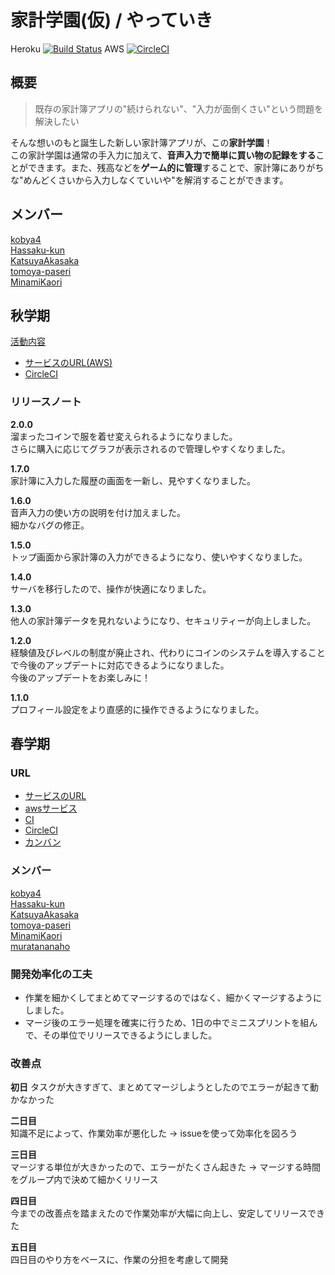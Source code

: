 # 家計学園(仮) / やっていき  
Heroku [![Build Status](https://travis-ci.org/enpitut2017/kakei_gakuen.svg?branch=master)](https://travis-ci.org/enpitut2017/kakei_gakuen)
AWS [![CircleCI](https://circleci.com/gh/enpitut2017/kakei_gakuen/tree/master.svg?style=svg)](https://circleci.com/gh/enpitut2017/kakei_gakuen/tree/master)

## 概要
> 既存の家計簿アプリの"続けられない"、"入力が面倒くさい"という問題を解決したい 

そんな想いのもと誕生した新しい家計簿アプリが、この**家計学園**！  
この家計学園は通常の手入力に加えて、**音声入力で簡単に買い物の記録をする**ことができます。また、残高などを**ゲーム的に管理**することで、家計簿にありがちな"めんどくさいから入力しなくていいや"を解消することができます。  

## メンバー
[kobya4](https://github.com/kobya4)  
[Hassaku-kun](https://github.com/Hassaku-kun)  
[KatsuyaAkasaka](https://github.com/KatsuyaAkasaka)  
[tomoya-paseri](https://github.com/tomoya-paseri)  
[MinamiKaori](https://github.com/MinamiKaori)

## 秋学期

[活動内容](https://docs.google.com/presentation/d/1phSu8RyCM7EW4UvbenHvB6Iw4dSVXNC7gjnAFmQxGgo/edit?usp=sharing)
* [サービスのURL(AWS)](https://kakeigakuen.xyz/)
* [CircleCI](https://circleci.com/gh/enpitut2017/kakei_gakuen/)

### リリースノート
**2.0.0**  
溜まったコインで服を着せ変えられるようになりました。  
さらに購入に応じてグラフが表示されるので管理しやすくなりました。

**1.7.0**  
家計簿に入力した履歴の画面を一新し、見やすくなりました。  

**1.6.0**  
音声入力の使い方の説明を付け加えました。  
細かなバグの修正。  

**1.5.0**  
トップ画面から家計簿の入力ができるようになり、使いやすくなりました。  

**1.4.0**  
サーバを移行したので、操作が快適になりました。  

**1.3.0**  
他人の家計簿データを見れないようになり、セキュリティーが向上しました。  

**1.2.0**  
経験値及びレベルの制度が廃止され、代わりにコインのシステムを導入することで今後のアップデートに対応できるようになりました。  
今後のアップデートをお楽しみに！

**1.1.0**  
プロフィール設定をより直感的に操作できるようになりました。

## 春学期

### URL
* [サービスのURL](https://nameless-springs-98046.herokuapp.com/)
* [awsサービス](https://kakeigakuen.xyz/)
* [CI](https://travis-ci.org/enpitut2017/kakei_gakuen)
* [CircleCI](https://circleci.com/gh/enpitut2017/kakei_gakuen/)
* [カンバン](https://docs.google.com/spreadsheets/d/1gxHxn2aOs5fLqaxsvO0xVdqmIt4NJ-eUuDMCbEAsSuU/edit?usp=sharing)
### メンバー
[kobya4](https://github.com/kobya4)  
[Hassaku-kun](https://github.com/Hassaku-kun)  
[KatsuyaAkasaka](https://github.com/KatsuyaAkasaka)  
[tomoya-paseri](https://github.com/tomoya-paseri)  
[MinamiKaori](https://github.com/MinamiKaori)   
[muratananaho](https://github.com/muratananaho)  

### 開発効率化の工夫
- 作業を細かくしてまとめてマージするのではなく、細かくマージするようにしました。
- マージ後のエラー処理を確実に行うため、1日の中でミニスプリントを組んで、その単位でリリースできるようにしました。

### 改善点
**初日** 
タスクが大きすぎて、まとめてマージしようとしたのでエラーが起きて動かなかった

**二日目**  
知識不足によって、作業効率が悪化した
→ issueを使って効率化を図ろう

**三日目**  
マージする単位が大きかったので、エラーがたくさん起きた
→ マージする時間をグループ内で決めて細かくリリース

**四日目**  
今までの改善点を踏まえたので作業効率が大幅に向上し、安定してリリースできた

**五日目**  
四日目のやり方をベースに、作業の分担を考慮して開発
